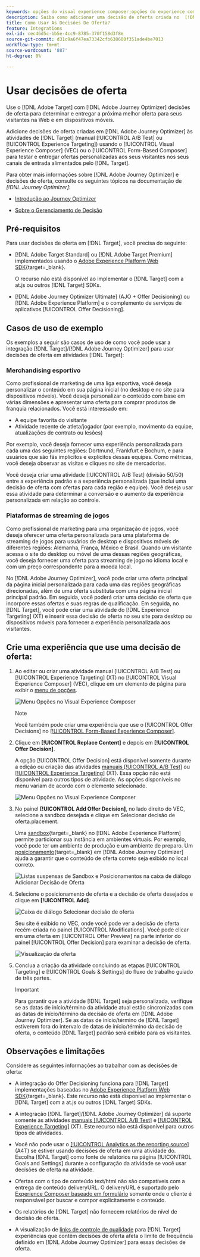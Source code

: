 ```yaml
---
keywords: opções do visual experience composer;opções do experience composer;opções de experiência;decisão de oferta;offer decisioning;ajo;otimizador de jornadas
description: Saiba como adicionar uma decisão de oferta criada no  [!DNL Adobe Journey Optimizer]  a uma atividade.
title: Como Usar As Decisões De Oferta?
feature: Integrations
exl-id: cec46d5c-bb5e-4cc9-8785-370f158d3f8e
source-git-commit: d31c9a6f47ea73342cfb638600f351ade4be7013
workflow-type: tm+mt
source-wordcount: '887'
ht-degree: 0%

---
```


# Usar decisões de oferta

Use o [!DNL Adobe Target] com [!DNL Adobe Journey Optimizer] decisões de oferta para determinar e entregar a próxima melhor oferta para seus visitantes na Web e em dispositivos móveis.

Adicione decisões de oferta criadas em [!DNL Adobe Journey Optimizer] às atividades de [!DNL Target] (manual [!UICONTROL A/B Test] ou [!UICONTROL Experience Targeting]) usando o [!UICONTROL Visual Experience Composer] (VEC) ou o [!UICONTROL Form-Based Composer] para testar e entregar ofertas personalizadas aos seus visitantes nos seus canais de entrada alimentados pelo [!DNL Target].

Para obter mais informações sobre [!DNL Adobe Journey Optimizer] e decisões de oferta, consulte os seguintes tópicos na documentação de *[!DNL Journey Optimizer]*:

* [Introdução ao Journey Optimizer](https://experienceleague.adobe.com/docs/journey-optimizer/using/get-started/get-started.html)

* [Sobre o Gerenciamento de Decisão](https://experienceleague.adobe.com/docs/journey-optimizer/using/offer-decisioning/get-started-decision/starting-offer-decisioning.html?lang=pt-BR)

## Pré-requisitos

Para usar decisões de oferta em [!DNL Target], você precisa do seguinte:

* [!DNL Adobe Target Standard] ou [!DNL Adobe Target Premium] implementados usando o [Adobe Experience Platform Web SDK](https://experienceleague.adobe.com/docs/target-dev/developer/client-side/aep-web-sdk.html?lang=pt-BR){target=_blank}.

  O recurso não está disponível ao implementar o [!DNL Target] com a at.js ou outros [!DNL Target] SDKs.

* [!DNL Adobe Journey Optimizer Ultimate] (AJO + Offer Decisioning) ou [!DNL Adobe Experience Platform] e o complemento de serviços de aplicativos [!UICONTROL Offer Decisioning].

## Casos de uso de exemplo

Os exemplos a seguir são casos de uso de como você pode usar a integração [!DNL Target]/[!DNL Adobe Journey Optimizer] para usar decisões de oferta em atividades [!DNL Target]:

### Merchandising esportivo

Como profissional de marketing de uma liga esportiva, você deseja personalizar o conteúdo em sua página inicial (no desktop e no site para dispositivos móveis). Você deseja personalizar o conteúdo com base em várias dimensões e apresentar uma oferta para comprar produtos de franquia relacionados. Você está interessado em:

* A equipe favorita do visitante
* Atividade recente de atleta/jogador (por exemplo, movimento da equipe, atualizações de contrato ou lesões)

Por exemplo, você deseja fornecer uma experiência personalizada para cada uma das seguintes regiões: Dortmund, Frankfurt e Bochum, e para usuários que são fãs implícitos e explícitos dessas equipes. Como métricas, você deseja observar as visitas e cliques no site de mercadorias.

Você deseja criar uma atividade [!UICONTROL A/B Test] (divisão 50/50) entre a experiência padrão e a experiência personalizada (que inclui uma decisão de oferta com ofertas para cada região e equipe). Você deseja usar essa atividade para determinar a conversão e o aumento da experiência personalizada em relação ao controle.

### Plataformas de streaming de jogos

Como profissional de marketing para uma organização de jogos, você deseja oferecer uma oferta personalizada para uma plataforma de streaming de jogos para usuários de desktop e dispositivos móveis de diferentes regiões: Alemanha, França, México e Brasil. Quando um visitante acessa o site do desktop ou móvel de uma dessas regiões geográficas, você deseja fornecer uma oferta para streaming de jogo no idioma local e com um preço correspondente para a moeda local.

No [!DNL Adobe Journey Optimizer], você pode criar uma oferta principal da página inicial personalizada para cada uma das regiões geográficas direcionadas, além de uma oferta substituta com uma página inicial principal padrão. Em seguida, você poderá criar uma decisão de oferta que incorpore essas ofertas e suas regras de qualificação. Em seguida, no [!DNL Target], você pode criar uma atividade do [!DNL Experience Targeting] (XT) e inserir essa decisão de oferta no seu site para desktop ou dispositivos móveis para fornecer a experiência personalizada aos visitantes.

## Crie uma experiência que use uma decisão de oferta:

1. Ao editar ou criar uma atividade manual [!UICONTROL A/B Test] ou [!UICONTROL Experience Targeting] (XT) no [!UICONTROL Visual Experience Composer] (VEC), clique em um elemento de página para exibir o [menu de opções](/help/main/c-experiences/c-visual-experience-composer/viztarget-options.md).

   ![Menu Opções no Visual Experience Composer](assets/options-menu1.png)

   >[!NOTE]
   >
   >Você também pode criar uma experiência que use o [!UICONTROL Offer Decisions] no [[!UICONTROL Form-Based Experience Composer]](/help/main/c-experiences/form-experience-composer.md).

1. Clique em **[!UICONTROL Replace Content]** e depois em **[!UICONTROL Offer Decision]**.

   A opção [!UICONTROL Offer Decision] está disponível somente durante a edição ou criação das atividades [manuais [!UICONTROL A/B Test]](/help/main/c-activities/t-test-ab/test-ab.md#types) ou [[!UICONTROL Experience Targeting]](/help/main/c-activities/t-experience-target/experience-target.md) (XT). Essa opção não está disponível para outros tipos de atividade. As opções disponíveis no menu variam de acordo com o elemento selecionado.

   ![Menu Opções no Visual Experience Composer](assets/options-menu.png)

1. No painel **[!UICONTROL Add Offer Decision]**, no lado direito do VEC, selecione a sandbox desejada e clique em Selecionar decisão de oferta.placement.

   Uma [sandbox](https://experienceleague.adobe.com/docs/experience-platform/sandbox/ui/overview.html){target=_blank} no [!DNL Adobe Experience Platform] permite particionar sua instância em ambientes virtuais. Por exemplo, você pode ter um ambiente de produção e um ambiente de preparo. Um [posicionamento](https://experienceleague.adobe.com/docs/journey-optimizer/using/offer-decisioning/create-components/creating-placements.html){target=_blank} em [!DNL Adobe Journey Optimizer] ajuda a garantir que o conteúdo de oferta correto seja exibido no local correto.

   ![Listas suspensas de Sandbox e Posicionamentos na caixa de diálogo Adicionar Decisão de Oferta](/help/main/c-integrating-target-with-mac/ajo/assets/sandbox-placement.png)

1. Selecione o posicionamento de oferta e a decisão de oferta desejados e clique em **[!UICONTROL Add]**.

   ![Caixa de diálogo Selecionar decisão de oferta](/help/main/c-integrating-target-with-mac/ajo/assets/select-offer-decision.png)

   Seu site é exibido no VEC, onde você pode ver a decisão de oferta recém-criada no painel [!UICONTROL Modifications]. Você pode clicar em uma oferta em [!UICONTROL Offer Preview] na parte inferior do painel [!UICONTROL Offer Decision] para examinar a decisão de oferta.

   <!--You can examine the various offers contained in the offer by clicking the appropriate icon at the bottom of the [!UICONTROL Offer Preview] dialog box, including the fallback offer. A fallback offer is the default offer displayed when a visitor is not eligible for any of the personalized offers in the collection.-->

   ![Visualização da oferta](assets/offer-preview2.png)

1. Conclua a criação da atividade concluindo as etapas [!UICONTROL Targeting] e [!UICONTROL Goals & Settings] do fluxo de trabalho guiado de três partes.

   >[!IMPORTANT]
   >
   >Para garantir que a atividade [!DNL Target] seja personalizada, verifique se as datas de início/término da atividade atual estão sincronizadas com as datas de início/término da decisão de oferta em [!DNL Adobe Journey Optimizer]. Se as datas de início/término de [!DNL Target] estiverem fora do intervalo de datas de início/término da decisão de oferta, o conteúdo [!DNL Target] padrão será exibido para os visitantes.

## Observações e limitações

Considere as seguintes informações ao trabalhar com as decisões de oferta:

* A integração do Offer Decisioning funciona para [!DNL Target] implementações baseadas no [Adobe Experience Platform Web SDK](https://experienceleague.adobe.com/docs/target-dev/developer/client-side/aep-web-sdk.html?lang=pt-BR){target=_blank}. Este recurso não está disponível ao implementar o [!DNL Target] com a at.js ou outros [!DNL Target] SDKs.

* A integração [!DNL Target]/[!DNL Adobe Journey Optimizer] dá suporte somente às atividades [manuais [!UICONTROL A/B Test]](/help/main/c-activities/t-test-ab/test-ab.md#types) e [[!UICONTROL Experience Targeting]](/help/main/c-activities/t-experience-target/experience-target.md) (XT). Este recurso não está disponível para outros tipos de atividades.

* Você não pode usar o [[!UICONTROL Analytics as the reporting source]](/help/main/c-integrating-target-with-mac/a4t/a4t.md) (A4T) se estiver usando decisões de oferta em uma atividade do. Escolha [!DNL Target] como fonte de relatórios na página [!UICONTROL Goals and Settings] durante a configuração da atividade se você usar decisões de oferta na atividade.

* Ofertas com o tipo de conteúdo text/html não são compatíveis com a entrega de conteúdo deliveryURL. O deliveryURL é suportado pelo [Experience Composer baseado em formulário](/help/main/c-experiences/form-experience-composer.md) somente onde o cliente é responsável por buscar e compor explicitamente o conteúdo.

* Os relatórios de [!DNL Target] não fornecem relatórios de nível de decisão de oferta.

* A visualização de [links de controle de qualidade](/help/main/c-activities/c-activity-qa/activity-qa.md) para [!DNL Target] experiências que contêm decisões de oferta afeta o limite de frequência definido em [!DNL Adobe Journey Optimizer] para essas decisões de oferta.
